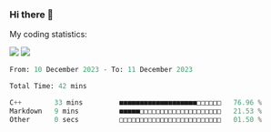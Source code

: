 ### Hi there 👋

<!--
**rdinit/rdinit** is a ✨ _special_ ✨ repository because its `README.md` (this file) appears on your GitHub profile.

Here are some ideas to get you started:

- 🔭 I’m currently working on ...
- 🌱 I’m currently learning ...
- 👯 I’m looking to collaborate on ...
- 🤔 I’m looking for help with ...
- 💬 Ask me about ...
- 📫 How to reach me: ...
- 😄 Pronouns: ...
- ⚡ Fun fact: ...
-->

My coding statistics:
<div>
 <img src="https://github-readme-stats.vercel.app/api?username=rdinit&show_icons=true&theme=neon&line_height=24&card_width=500">
 <img src="https://github-readme-stats.vercel.app/api/top-langs/?username=rdinit&theme=neon&layout=compact&langs_count=8&card_width=500">
</div>
<!--START_SECTION:waka-->

```python
From: 10 December 2023 - To: 11 December 2023

Total Time: 42 mins

C++        33 mins         ■■■■■■■■■■■■■■■■■■■□□□□□□   76.96 %
Markdown   9 mins          ■■■■■□□□□□□□□□□□□□□□□□□□□   21.53 %
Other      0 secs          □□□□□□□□□□□□□□□□□□□□□□□□□   01.50 %
```

<!--END_SECTION:waka-->
